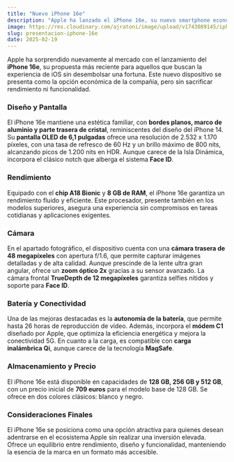 ```yaml
---
title: "Nuevo iPhone 16e"
description: "Apple ha lanzado el iPhone 16e, su nuevo smartphone económico que combina potencia y eficiencia. Descubre sus características, diseño y precio."
image: https://res.cloudinary.com/ajratoni/image/upload/v1743089145/iphone16e_l0ghjl.webp
slug: presentacion-iphone-16e
date: 2025-02-19
---
```


Apple ha sorprendido nuevamente al mercado con el lanzamiento del **iPhone 16e**, su propuesta más reciente para aquellos que buscan la experiencia de iOS sin desembolsar una fortuna. Este nuevo dispositivo se presenta como la opción económica de la compañía, pero sin sacrificar rendimiento ni funcionalidad.

### Diseño y Pantalla

El iPhone 16e mantiene una estética familiar, con **bordes planos, marco de aluminio y parte trasera de cristal**, reminiscentes del diseño del iPhone 14. Su **pantalla OLED de 6,1 pulgadas** ofrece una resolución de 2.532 x 1.170 píxeles, con una tasa de refresco de 60 Hz y un brillo máximo de 800 nits, alcanzando picos de 1.200 nits en HDR. Aunque carece de la Isla Dinámica, incorpora el clásico notch que alberga el sistema **Face ID**. 

### Rendimiento

Equipado con el **chip A18 Bionic** y **8 GB de RAM**, el iPhone 16e garantiza un rendimiento fluido y eficiente. Este procesador, presente también en los modelos superiores, asegura una experiencia sin compromisos en tareas cotidianas y aplicaciones exigentes. 

### Cámara

En el apartado fotográfico, el dispositivo cuenta con una **cámara trasera de 48 megapíxeles** con apertura f/1.6, que permite capturar imágenes detalladas y de alta calidad. Aunque prescinde de la lente ultra gran angular, ofrece un **zoom óptico 2x** gracias a su sensor avanzado. La cámara frontal **TrueDepth de 12 megapíxeles** garantiza selfies nítidos y soporte para **Face ID**. 

### Batería y Conectividad

Una de las mejoras destacadas es la **autonomía de la batería**, que permite hasta 26 horas de reproducción de vídeo. Además, incorpora el **módem C1** diseñado por Apple, que optimiza la eficiencia energética y mejora la conectividad 5G. En cuanto a la carga, es compatible con **carga inalámbrica Qi**, aunque carece de la tecnología **MagSafe**. 

### Almacenamiento y Precio

El iPhone 16e está disponible en capacidades de **128 GB, 256 GB y 512 GB**, con un precio inicial de **709 euros** para el modelo base de 128 GB. Se ofrece en dos colores clásicos: blanco y negro. 

### Consideraciones Finales

El iPhone 16e se posiciona como una opción atractiva para quienes desean adentrarse en el ecosistema Apple sin realizar una inversión elevada. Ofrece un equilibrio entre rendimiento, diseño y funcionalidad, manteniendo la esencia de la marca en un formato más accesible.